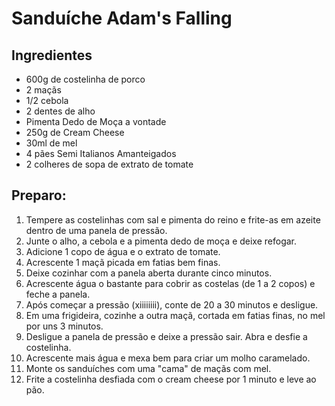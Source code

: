 # Sanduíche Adam's Falling 

## Ingredientes

- 600g de costelinha de porco 
- 2 maçãs 
- 1/2 cebola 
- 2 dentes de alho 
- Pimenta Dedo de Moça a vontade 
- 250g de Cream Cheese  
- 30ml de mel 
- 4 pães Semi Italianos Amanteigados 
- 2 colheres de sopa de extrato de tomate 

## Preparo: 

1. Tempere as costelinhas com sal e pimenta do reino e frite-as em azeite dentro de uma panela de pressão. 
2. Junte o alho, a cebola e a pimenta dedo de moça e deixe refogar. 
3. Adicione 1 copo de água e o extrato de tomate.  
4. Acrescente 1 maçã picada em fatias bem finas.  
5. Deixe cozinhar com a panela aberta durante cinco minutos.  
6. Acrescente água o bastante para cobrir as costelas (de 1 a 2 copos) e feche a panela. 
7. Após começar a pressão (xiiiiiiii), conte de 20 a 30 minutos e desligue.  
8. Em uma frigideira, cozinhe a outra maçã, cortada em fatias finas, no mel por uns 3 minutos.  
9. Desligue a panela de pressão e deixe a pressão sair. Abra e desfie a costelinha.  
10. Acrescente mais água e mexa bem para criar um molho caramelado. 
11. Monte os sanduíches com uma "cama" de maçãs com mel.  
12. Frite a costelinha desfiada com o cream cheese por 1 minuto e leve ao pão.  